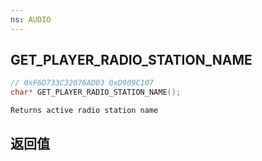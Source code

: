 ```yaml
---
ns: AUDIO
---
```

## GET_PLAYER_RADIO_STATION_NAME

```c
// 0xF6D733C32076AD03 0xD909C107
char* GET_PLAYER_RADIO_STATION_NAME();
```

```
Returns active radio station name  
```

## 返回值
